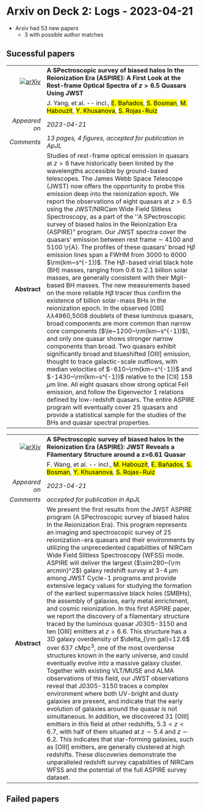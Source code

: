 # Arxiv on Deck 2: Logs - 2023-04-21

* Arxiv had 53 new papers
    * 3 with possible author matches

## Sucessful papers


|||
|---:|:---|
| [![arXiv](https://img.shields.io/badge/arXiv-arXiv:2304.09888-b31b1b.svg)](https://arxiv.org/abs/arXiv:2304.09888) | **A SPectroscopic survey of biased halos In the Reionization Era (ASPIRE):  A First Look at the Rest-frame Optical Spectra of $z > 6.5$ Quasars Using  JWST**  |
|| J. Yang, et al. -- incl., <mark>E. Bañados</mark>, <mark>S. Bosman</mark>, <mark>M. Habouzit</mark>, <mark>Y. Khusanova</mark>, <mark>S. Rojas-Ruiz</mark> |
|*Appeared on*| *2023-04-21*|
|*Comments*| *13 pages, 4 figures, accepted for publication in ApJL*|
|**Abstract**| Studies of rest-frame optical emission in quasars at $z>6$ have historically been limited by the wavelengths accessible by ground-based telescopes. The James Webb Space Telescope (JWST) now offers the opportunity to probe this emission deep into the reionization epoch. We report the observations of eight quasars at $z>6.5$ using the JWST/NIRCam Wide Field Slitless Spectroscopy, as a part of the ''A SPectroscopic survey of biased halos In the Reionization Era (ASPIRE)" program. Our JWST spectra cover the quasars' emission between rest frame $\sim$ 4100 and 5100 \r{A}. The profiles of these quasars' broad H$\beta$ emission lines span a FWHM from 3000 to 6000 $\rm{km~s^{-1}}$. The H$\beta$-based virial black hole (BH) masses, ranging from 0.6 to 2.1 billion solar masses, are generally consistent with their MgII-based BH masses. The new measurements based on the more reliable H$\beta$ tracer thus confirm the existence of billion solar-mass BHs in the reionization epoch. In the observed [OIII] $\lambda\lambda$4960,5008 doublets of these luminous quasars, broad components are more common than narrow core components ($\le~1200~\rm{km~s^{-1}}$), and only one quasar shows stronger narrow components than broad. Two quasars exhibit significantly broad and blueshifted [OIII] emission, thought to trace galactic-scale outflows, with median velocities of $-610~\rm{km~s^{-1}}$ and $-1430~\rm{km~s^{-1}}$ relative to the [CII] $158\,\mu$m line. All eight quasars show strong optical FeII emission, and follow the Eigenvector 1 relations defined by low-redshift quasars. The entire ASPIRE program will eventually cover 25 quasars and provide a statistical sample for the studies of the BHs and quasar spectral properties. |


|||
|---:|:---|
| [![arXiv](https://img.shields.io/badge/arXiv-arXiv:2304.09894-b31b1b.svg)](https://arxiv.org/abs/arXiv:2304.09894) | **A SPectroscopic survey of biased halos In the Reionization Era (ASPIRE):  JWST Reveals a Filamentary Structure around a z=6.61 Quasar**  |
|| F. Wang, et al. -- incl., <mark>M. Habouzit</mark>, <mark>E. Bañados</mark>, <mark>S. Bosman</mark>, <mark>Y. Khusanova</mark>, <mark>S. Rojas-Ruiz</mark> |
|*Appeared on*| *2023-04-21*|
|*Comments*| *accepted for publication in ApJL*|
|**Abstract**| We present the first results from the JWST ASPIRE program (A SPectroscopic survey of biased halos In the Reionization Era). This program represents an imaging and spectroscopic survey of 25 reionization-era quasars and their environments by utilizing the unprecedented capabilities of NIRCam Wide Field Slitless Spectroscopy (WFSS) mode. ASPIRE will deliver the largest ($\sim280~{\rm arcmin}^2$) galaxy redshift survey at 3-4 $\mu$m among JWST Cycle-1 programs and provide extensive legacy values for studying the formation of the earliest supermassive black holes (SMBHs), the assembly of galaxies, early metal enrichment, and cosmic reionization. In this first ASPIRE paper, we report the discovery of a filamentary structure traced by the luminous quasar J0305-3150 and ten [OIII] emitters at $z=6.6$. This structure has a 3D galaxy overdensity of $\delta_{\rm gal}=12.6$ over 637 cMpc$^3$, one of the most overdense structures known in the early universe, and could eventually evolve into a massive galaxy cluster. Together with existing VLT/MUSE and ALMA observations of this field, our JWST observations reveal that J0305-3150 traces a complex environment where both UV-bright and dusty galaxies are present, and indicate that the early evolution of galaxies around the quasar is not simultaneous. In addition, we discovered 31 [OIII] emitters in this field at other redshifts, $5.3<z<6.7$, with half of them situated at $z\sim5.4$ and $z\sim6.2$. This indicates that star-forming galaxies, such as [OIII] emitters, are generally clustered at high redshifts. These discoveries demonstrate the unparalleled redshift survey capabilities of NIRCam WFSS and the potential of the full ASPIRE survey dataset. |

## Failed papers

